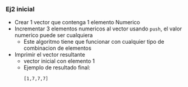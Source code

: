 ### Ej2 inicial

- Crear 1 vector que contenga 1 elemento Numerico
- Incrementar 3 elementos numericos al vector usando `push`, el valor numerico puede ser cualquiera
    - Este algoritmo tiene que funcionar con cualquier tipo de combinacion de elementos
- Imprimir el vector resultante
    - vector inicial con elemento 1
    - Ejemplo de resultado final:
        ```
        [1,7,7,7]
        ``` 